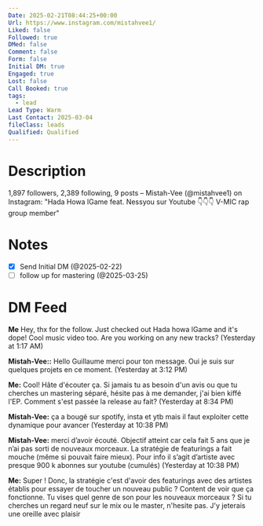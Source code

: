 ```yaml
---
Date: 2025-02-21T08:44:25+00:00
Url: https://www.instagram.com/mistahvee1/
Liked: false
Followed: true
DMed: false
Comment: false
Form: false
Initial DM: true
Engaged: true
Lost: false
Call Booked: true
tags:
  - lead
Lead Type: Warm
Last Contact: 2025-03-04
fileClass: leads
Qualified: Qualified
---
```

# Description
1,897 followers, 2,389 following, 9 posts – Mistah-Vee (@mistahvee1) on Instagram: "Hada Howa lGame feat. Nessyou sur Youtube 👇👇👇
V-MIC rap group member"
# Notes
- [x] Send Initial DM (@2025-02-22)
- [ ] follow up for mastering (@2025-03-25)
# DM Feed

**Me** Hey, thx for the follow. Just checked out Hada howa lGame and it's dope! Cool music video too. Are you working on any new tracks? (Yesterday at 1:17 AM)

**Mistah-Vee::** Hello Guillaume merci pour ton message. Oui je suis sur quelques projets en ce moment. (Yesterday at 3:12 PM)

**Me:** Cool! Hâte d'écouter ça. Si jamais tu as besoin d'un avis ou que tu cherches un mastering séparé, hésite pas à me demander, j'ai bien kiffé l'EP. Comment s'est passée la release au fait? (Yesterday at 8:34 PM)

**Mistah-Vee:** ça a bougé sur spotify, insta et ytb mais il faut exploiter cette dynamique pour avancer (Yesterday at 10:38 PM)

**Mistah-Vee:** merci d’avoir écouté. Objectif atteint car cela fait 5 ans que je n’ai pas sorti de nouveaux morceaux. La stratégie de featurings a fait mouche (même si pouvait faire mieux). Pour info il s’agit d’artiste avec presque 900 k abonnes sur youtube (cumulés) (Yesterday at 10:38 PM)

**Me:** Super ! Donc, la stratégie c'est d'avoir des featurings avec des artistes établis pour essayer de toucher un nouveau public ? Content de voir que ça fonctionne. Tu vises quel genre de son pour les nouveaux morceaux ? Si tu cherches un regard neuf sur le mix ou le master, n'hesite pas. J'y jeterais une oreille avec plaisir
